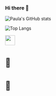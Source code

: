 ### Hi there 👋

![Paula's GitHub stats](https://github-readme-stats.vercel.app/api?username=paula-roesler&show_icons=true&theme=dark&title_color=98b137)

![Top Langs](https://github-readme-stats.vercel.app/api/top-langs/?username=paula-roesler&layout=compact&show_icons=true&theme=dark)

<img height="32" width="32" src="https://cdn.jsdelivr.net/npm/simple-icons@v4/icons/linkedin.svg" />

# :space_invader:
# :dart:
<!--
**paula-roesler/paula-roesler** is a ✨ _special_ ✨ repository because its `README.md` (this file) appears on your GitHub profile.

Here are some ideas to get you started:

- 🔭 I’m currently working on ...
- 🌱 I’m currently learning ...
- 👯 I’m looking to collaborate on ...
- 🤔 I’m looking for help with ...
- 💬 Ask me about ...
- 📫 How to reach me: ...
- 😄 Pronouns: ...
- ⚡ Fun fact: ...
-->


